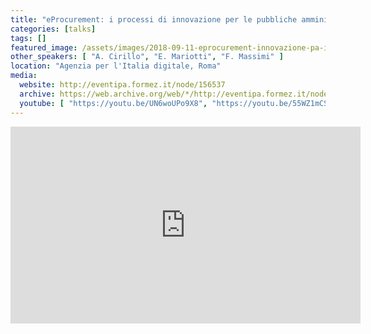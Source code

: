 ```yaml
---
title: "eProcurement: i processi di innovazione per le pubbliche amministrazioni e per le imprese"
categories: [talks]
tags: []
featured_image: /assets/images/2018-09-11-eprocurement-innovazione-pa-imprese.png
other_speakers: [ "A. Cirillo", "E. Mariotti", "F. Massimi" ]
location: "Agenzia per l'Italia digitale, Roma"
media:
  website: http://eventipa.formez.it/node/156537
  archive: https://web.archive.org/web/*/http://eventipa.formez.it/node/156537
  youtube: [ "https://youtu.be/UN6woUPo9X8", "https://youtu.be/55WZ1mCS098" ]
---
```


<iframe width="560" height="315" src="https://www.youtube.com/embed/55WZ1mCS098" title="YouTube video player" frameborder="0" allow="accelerometer; autoplay; clipboard-write; encrypted-media; gyroscope; picture-in-picture" allowfullscreen></iframe>
